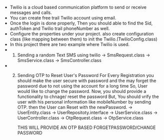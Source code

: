 - Twilio is a cloud based communication platform to send or receive messages and calls.
- You can create free trail Twilio account using email.
- Once the login is done properly, Then you should able to find the Sid, authToken and Twilio trail phoneNumber as well.
- Configure the properties under your project. also create configuration class (like mapping between them) to init the Twilio.(TwilioConfig.class)
- In this project there are two example where Twilio is used.
- 1. Sending a random Text SMS using twilio
     -> SmsRequest.class
     -> SmsService.class
     -> SmsController.class
- 2. Sending OTP to Reset User's Password
     For Every Registration you should make the user secure with password and the may forget the password due to not using the account for a long time
     So, User would like to change the password.
     Now, you should provide a functionality to chnage/ reset the password
      But, You should vrify the user with his personal information like mobileNumber by sending OTP.
     then the User can Reset with the newPassword.
     -> UserEntity.class
     -> UserRepositoty.interface
     -> UserService.class
     -> UserController.class
     -> OtpRequest.class
     -> OtpService.class

     THIS WILL PROVIDE AN OTP BASED FORGETPASSWORD/CHANGE PASSWORD

